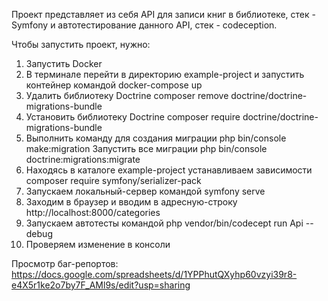 Проект представляет из себя API для записи книг в библиотеке, стек - Symfony и автотестирование данного API, стек - codeception.

Чтобы запустить проект, нужно:
1. Запустить Docker
2. В терминале перейти в директорию example-project и запустить контейнер командой docker-compose up
3. Удалить библиотеку Doctrine composer remove doctrine/doctrine-migrations-bundle
4. Установить библиотеку Doctrine composer require doctrine/doctrine-migrations-bundle
5. Выполнить команду для создания миграции php bin/console make:migration Запустить все миграции php bin/console doctrine:migrations:migrate
6. Находясь в каталоге example-project устанавливаем зависимости composer require symfony/serializer-pack
7. Запускаем локальный-сервер командой symfony serve
8. Заходим в браузер и вводим в адресную-строку http://localhost:8000/categories
9. Запускаем автотесты командой php vendor/bin/codecept run Api --debug
10. Проверяем изменение в консоли

Просмотр баг-репортов: https://docs.google.com/spreadsheets/d/1YPPhutQXyhp60vzyi39r8-e4X5r1ke2o7by7F_AMl9s/edit?usp=sharing